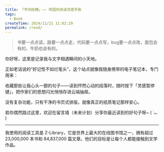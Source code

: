 ```yaml
---
title: 「字间拾穗」—— 阿囧的阅读灵感手账
tags:
  - Book
createTime: 2024/11/21 11:02:29
permalink: /read/
---
```


>书要一点点读，路要一点点走，代码要一点点写，bug要一点点改，面包会有的，牛奶也会有的。


你好呀，这里是记录我与文字相遇瞬间的小天地。

正如老话说的“好记性不如烂笔头”，这个站点就像我随身携带的电子笔记本，专门用来：

收藏那些让我心头一颤的句子——读到怦然心动的段落时，随时按下「灵感暂停键」，把作家们的思想闪光悄悄存进云端抽屉。

没有复杂功能，只有干净的书页式排版，就像真正的纸质笔记那样安心。

若你偶然路过这里，欢迎在留言墙（未来计划）分享你最近读到的好句子呀~ ( ˙ᴗ. )

----

我使用的阅读工具是 Z-Library，它是世界上最大的在线图书馆之一，拥有超过 23,000,000 本书和 84,837,000 篇文章。他们的目标是让每个人都能接触到文学作品。
<LinkCard title="Z-Library" href="https://openzlib.link/" description="Your gateway to knowledge and culture. Accessible for everyone."/>

